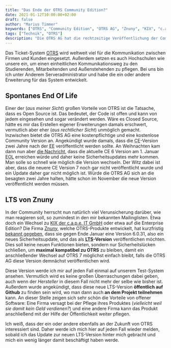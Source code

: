 ```yaml
---
title: "Das Ende der OTRS Community Edition?"
date: 2021-01-12T10:00:00+02:00
draft: false
author: "Marius Timmer"
keywords: ["OTRS", "Community Edition", "OTRS AG", "Znuny", "KIX", "c.a.p.e. IT GmbH", "Hochschulen"]
tags: ["Technik", "OTRS"]
description: "Die OTRS AG hat die rechtzeitige Veröffentlichung der Community Edition in Version 7 versäumt und damit für viel Aufruhe gesorgt."
---
```


Das Ticket-System <abbr title="Open Technology Real Services">[OTRS](https://de.wikipedia.org/wiki/Open_Technology_Real_Services)</abbr> wird weltweit viel für die Kommunikation zwischen Firmen und Kunden eingesetzt. Außerdem setzen es auch Hochschulen wie unsere ein, um einen einheitlichen Kommunikationsweg zu den Studierenden, Mitarbeitenden und Außenstehenden zu pflegen. Bei uns bin ich unter Anderem Serveradministrator und habe die ein oder andere Erweiterung für das System entwickelt.

Spontanes End Of Life
---------------------
Einer der (_aus meiner Sicht_) großen Vorteile von OTRS ist die Tatsache, dass es Open Source ist. Das bedeutet, der Code ist offen und kann von jedem eingesehen und sogar verändert werden. Wäre es Closed Source, hätte es mir das Erstellen eigener Erweiterungen damals erschwert, vermutlich aber eher (_aus rechtlicher Sicht_) unmöglich gemacht. Inzwischen bietet die OTRS AG eine kostenpflichtige und eine kostenlose Community Version an. Angekündigt wurde damals, dass die <abbr title="Community Edition">CE</abbr>-Version zwei Jahre nach der <abbr title="Enterprise Edition">EE</abbr> veröffentlicht werden sollte. An Weihnachten kam dann nun aber [die Nachricht](https://otrs.com/release-notes/attention-security-risk-with-otrs-6/), dass die aktuelle CE 6 Version am 1. Januar <abbr title="End of life">EOL</abbr> erreichen würde und daher keine Sicherheitsupdates mehr kommen. Man solle so schnell wie möglich die Version wechseln. Der Witz dabei ist aber, dass die neuere CE Version 7 noch gar nicht veröffentlicht wurde und ein Update daher gar nicht möglich ist. Würde die OTRS AG sich an die besagten zwei Jahre halten, hätte schon im November die neue Version veröffentlicht werden müssen.

LTS von Znuny
-------------
In der Community herrscht nun natürlich viel Verunsicherung darüber, wie man reagieren soll, so zumindest in den mir bekannten Mailinglisten. Etwa doch ein Wechsel zu [KIX der c.a.p.e. IT GmbH](https://www.kixdesk.com/) oder etwa auf die Enterprise Edition? Die Firma [Znuny](https://www.znuny.com/de), welche OTRS-Produkte entwickelt, hat kurzfristig [bekannt gegeben](https://tcf4de725.emailsys1a.net/mailing/30/3590863/15751305/109/6a296d41c9/index.html), dass sie gegen Ende Januar eine Version 6.0.31, also ein neues Sicherheitsupdate, und das als **<abbr title="Long time support">LTS</abbr>-Version** veröffentlichen möchten. Dies soll keine neuen Funktionen bieten, sondern nur Sicherheitslücken schließen, um **maximal kompatibel zu OTRS** zu bleiben, damit ein anschließender Wechsel auf OTRS 7 möglichst einfach bleibt, falls die OTRS AG diese Version demnächst veröffentlichen wird.

Diese Version werde ich mir auf jeden Fall einmal auf unserem Test-System ansehen. Vermutlich wird es keine großen Überraschungen dabei geben, auch wenn der _Hersteller_ in diesem Fall nicht mehr der selbe wie bisher ist. Außerdem wurde angekündigt, dass diese neue LTS-Version **öffentlich auf Github** zu finden sein wird, wo man dann auch **an dem Projekt teilnehmen** kann. An dieser Stelle zeigen sich sehr schön die Vorteile von offener Software: Eine Firma versagt bei der Pflege ihres Produktes (_vielleicht weil sie damit kein Geld verdienen?_) und eine andere Firma kann das Produkt anschließend mit der Hilfe der Öffentlichkeit weiter pflegen.

Ich weiß, dass der ein oder andere ebenfalls an der Zukunft von OTRS interessiert sind. Daher werde ich mich hier auf jeden Fall wieder melden, sobald ich das Update zur neuen LTS-Version hinter mich gebracht und mich ein wenig länger damit beschäftigt haben werde.
